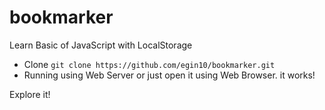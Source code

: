 # bookmarker
Learn Basic of JavaScript with LocalStorage

- Clone `git clone https://github.com/egin10/bookmarker.git`
- Running using Web Server or just open it using Web Browser. it works!

Explore it!
